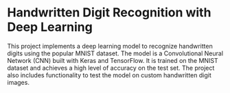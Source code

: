 # Handwritten Digit Recognition with Deep Learning

This project implements a deep learning model to recognize handwritten digits using the popular MNIST dataset.
The model is a Convolutional Neural Network (CNN) built with Keras and TensorFlow.
It is trained on the MNIST dataset and achieves a high level of accuracy on the test set.
The project also includes functionality to test the model on custom handwritten digit images.
